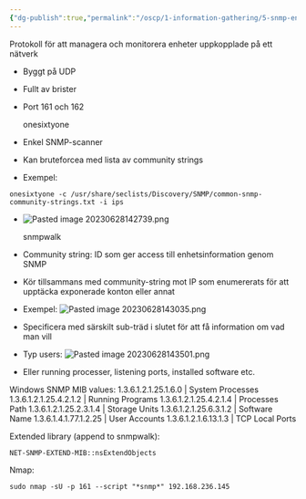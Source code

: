 ```yaml
---
{"dg-publish":true,"permalink":"/oscp/1-information-gathering/5-snmp-enumeration/","updated":"2024-01-05T11:31:24.605+01:00"}
---
```


Protokoll för att managera och monitorera enheter uppkopplade på ett nätverk
- Byggt på UDP
- Fullt av brister
- Port 161 och 162

	onesixtyone
- Enkel SNMP-scanner
- Kan bruteforcea med lista av community strings
- Exempel: 
```
onesixtyone -c /usr/share/seclists/Discovery/SNMP/common-snmp-community-strings.txt -i ips
```
- ![Pasted image 20230628142739.png](/img/user/IMAGES/Pasted%20image%2020230628142739.png)

	snmpwalk
- Community string: ID som ger access till enhetsinformation genom SNMP
- Kör tillsammans med community-string mot IP som enumererats för att upptäcka exponerade konton eller annat
- Exempel: ![Pasted image 20230628143035.png](/img/user/IMAGES/Pasted%20image%2020230628143035.png)
- Specificera med särskilt sub-träd i slutet för att få information om vad man vill
- Typ users: ![Pasted image 20230628143501.png](/img/user/IMAGES/Pasted%20image%2020230628143501.png)
- Eller running processer, listening ports, installed software etc.

Windows SNMP MIB values:
	1.3.6.1.2.1.25.1.6.0 | System Processes
	1.3.6.1.2.1.25.4.2.1.2 | Running Programs
	1.3.6.1.2.1.25.4.2.1.4 | Processes Path
	1.3.6.1.2.1.25.2.3.1.4 | Storage Units
	1.3.6.1.2.1.25.6.3.1.2 | Software Name
	1.3.6.1.4.1.77.1.2.25 | User Accounts
	1.3.6.1.2.1.6.13.1.3 | TCP Local Ports

Extended library (append to snmpwalk):
```
NET-SNMP-EXTEND-MIB::nsExtendObjects
```

Nmap:
```
sudo nmap -sU -p 161 --script "*snmp*" 192.168.236.145
```